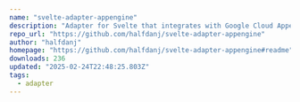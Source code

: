 ```yaml
---
name: "svelte-adapter-appengine"
description: "Adapter for Svelte that integrates with Google Cloud Appengine "
repo_url: "https://github.com/halfdanj/svelte-adapter-appengine"
author: "halfdanj"
homepage: "https://github.com/halfdanj/svelte-adapter-appengine#readme"
downloads: 236
updated: "2025-02-24T22:48:25.803Z"
tags: 
  - adapter
---
```

